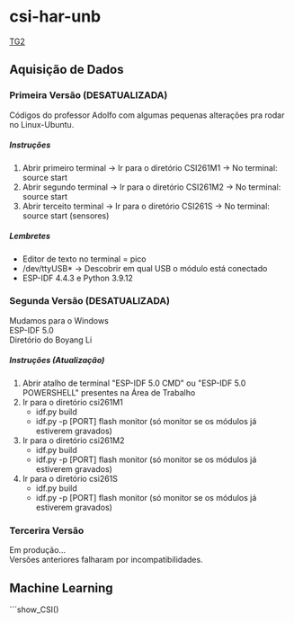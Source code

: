 # csi-har-unb
[TG2](https://www.overleaf.com/3187438787kyzdfhdvkhtr#08cde0)

## Aquisição de Dados

### Primeira Versão (DESATUALIZADA)
Códigos do professor Adolfo com algumas pequenas alterações pra rodar no Linux-Ubuntu. 

##### Instruções
1. Abrir primeiro terminal -> Ir para o diretório CSI261M1 -> No terminal: source start
2. Abrir segundo terminal -> Ir para o diretório CSI261M2 -> No terminal: source start 
3. Abrir terceito terminal -> Ir para o diretório CSI261S -> No terminal: source start (sensores)

##### Lembretes
* Editor de texto no terminal = pico
* /dev/ttyUSB* -> Descobrir em qual USB o módulo está conectado
* ESP-IDF 4.4.3 e Python 3.9.12

### Segunda Versão (DESATUALIZADA)
Mudamos para o Windows <br/>
ESP-IDF 5.0 <br/>
Diretório do Boyang Li <br/>

##### Instruções (Atualização)
1. Abrir atalho de terminal "ESP-IDF 5.0 CMD" ou "ESP-IDF 5.0 POWERSHELL" presentes na Área de Trabalho
2. Ir para o diretório csi261M1
   * idf.py build
   * idf.py -p [PORT] flash monitor (só monitor se os módulos já estiverem gravados)
3. Ir para o diretório csi261M2
   * idf.py build
   * idf.py -p [PORT] flash monitor (só monitor se os módulos já estiverem gravados)
4. Ir para o diretório csi261S
   * idf.py build
   * idf.py -p [PORT] flash monitor (só monitor se os módulos já estiverem gravados)

### Tercerira Versão
Em produção... <br>
Versões anteriores falharam por incompatibilidades. 

## Machine Learning
´´´show_CSI()
